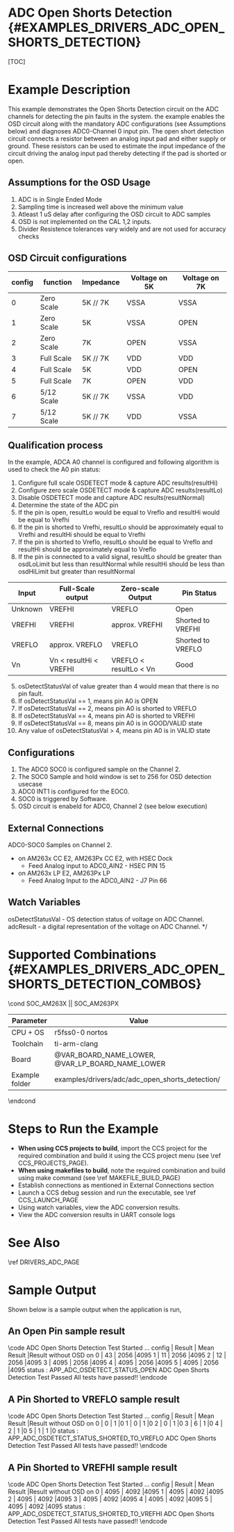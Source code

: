 # ADC Open Shorts Detection {#EXAMPLES_DRIVERS_ADC_OPEN_SHORTS_DETECTION}

[TOC]

# Example Description
This example demonstrates the Open Shorts Detection circuit on the ADC channels for detecting the pin faults in the system. the example enables the OSD circuit along with the mandatory ADC configurations (see Assumptions below) and diagnoses ADC0-Channel 0 input pin.
The open short detection circuit connects a resistor between an analog input pad and either supply or ground. These resistors can be used to estimate the input impedance of the circuit driving the analog input pad thereby detecting if the pad is shorted or open.

## Assumptions for the OSD Usage
1. ADC is in Single Ended Mode
2. Sampling time is increased well above the minimum value
3. Atleast 1 uS delay after configuring the OSD circuit to ADC samples
4. OSD is not implemented on the CAL 1,2 inputs.
5. Divider Resistence tolerances vary widely and are not used for accuracy checks

## OSD Circuit configurations

config   | function      | Impedance | Voltage on 5K | Voltage on 7K
---------|---------------|-----------|---------------|-----------
0        | Zero Scale    | 5K // 7K  | VSSA          | VSSA
1        | Zero Scale    | 5K        | VSSA          | OPEN
2        | Zero Scale    | 7K        | OPEN          | VSSA
3        | Full Scale    | 5K // 7K  | VDD           | VDD
4        | Full Scale    | 5K        | VDD           | OPEN
5        | Full Scale    | 7K        | OPEN          | VDD
6        | 5/12 Scale    | 5K // 7K  | VSSA          | VDD
7        | 5/12 Scale    | 5K // 7K  | VDD           | VSSA

## Qualification process
In the example, ADCA A0 channel is configured and following algorithm is used to check the A0 pin status:
1. Configure full scale OSDETECT mode & capture ADC results(resultHi)
2. Configure zero scale OSDETECT mode & capture ADC results(resultLo)
3. Disable OSDETECT mode and capture ADC results(resultNormal)
4. Determine the state of the ADC pin
 1. If the pin is open, resultLo would be equal to Vreflo and resultHi would be equal to Vrefhi
 2. If the pin is shorted to Vrefhi, resultLo should be approximately equal to Vrefhi and resultHi should be equal to Vrefhi
 3. If the pin is shorted to Vreflo, resultLo should be equal to Vreflo and resultHi should be approximately equal to Vreflo
 4. If the pin is connected to a valid signal, resultLo should be greater than osdLoLimit but less than resultNormal while resultHi should be less than osdHiLimit but greater than resultNormal

Input  |  Full-Scale output     |  Zero-scale Output     | Pin Status
-------|------------------------|------------------------|------------------
Unknown| VREFHI                 | VREFLO                 | Open
VREFHI | VREFHI                 | approx. VREFHI         | Shorted to VREFHI
VREFLO | approx. VREFLO         | VREFLO                 | Shorted to VREFLO
Vn     | Vn < resultHi < VREFHI | VREFLO < resultLo < Vn | Good

5. osDetectStatusVal of value greater than 4 would mean that there is
no pin fault.
 1. If osDetectStatusVal == 1, means pin A0 is OPEN
 2. If osDetectStatusVal == 2, means pin A0 is shorted to VREFLO
 3. If osDetectStatusVal == 4, means pin A0 is shorted to VREFHI
 4. If osDetectStatusVal == 8, means pin A0 is in GOOD/VALID state
 5. Any value of osDetectStatusVal > 4, means pin A0 is in VALID state

## Configurations
1. The ADC0 SOC0 is configured sample on the Channel 2.
2. The SOC0 Sample and hold window is set to 256 for OSD detection usecase
3. ADC0 INT1 is configured for the EOC0.
4. SOC0 is triggered by Software.
5. OSD circuit is enabeld for ADC0, Channel 2 (see below execution)
## External Connections
ADC0-SOC0 Samples on Channel 2.
- on AM263x CC E2, AM263Px CC E2, with HSEC Dock
    - Feed Analog input to ADC0_AIN2 - HSEC PIN 15
- on AM263x LP E2, AM263Px LP
    - Feed Analog Input to the ADC0_AIN2 - J7 Pin 66

## Watch Variables
osDetectStatusVal - OS detection status of voltage on ADC Channel.
adcResult         - a digital representation of the voltage on ADC Channel.
 */

# Supported Combinations {#EXAMPLES_DRIVERS_ADC_OPEN_SHORTS_DETECTION_COMBOS}

\cond SOC_AM263X || SOC_AM263PX

 Parameter      | Value
 ---------------|-----------
 CPU + OS       | r5fss0-0 nortos
 Toolchain      | ti-arm-clang
 Board          | @VAR_BOARD_NAME_LOWER, @VAR_LP_BOARD_NAME_LOWER
 Example folder | examples/drivers/adc/adc_open_shorts_detection/

\endcond

# Steps to Run the Example

- **When using CCS projects to build**, import the CCS project for the required combination
  and build it using the CCS project menu (see \ref CCS_PROJECTS_PAGE).
- **When using makefiles to build**, note the required combination and build using
  make command (see \ref MAKEFILE_BUILD_PAGE)
- Establish connections as mentioned in External Connections section
- Launch a CCS debug session and run the executable, see \ref CCS_LAUNCH_PAGE
- Using watch variables, view the ADC conversion results.
- View the ADC conversion results in UART console logs

# See Also

\ref DRIVERS_ADC_PAGE

# Sample Output

Shown below is a sample output when the application is run,
## An Open Pin sample result
\code
ADC Open Shorts Detection Test Started ...
config	|	Result	|	Mean Result	|Result without OSD on
0	    |	43	    |	2056		|4095
1	    |	11	    |	2056		|4095
2	    |	12	    |	2056		|4095
3	    |	4095	|	2056		|4095
4	    |	4095	|	2056		|4095
5	    |	4095	|	2056		|4095
status : APP_ADC_OSDETECT_STATUS_OPEN
ADC Open Shorts Detection Test Passed
All tests have passed!!
\endcode

## A Pin Shorted to VREFLO sample result
\code
ADC Open Shorts Detection Test Started ...
config	|	Result	|	Mean Result	|Result without OSD on
0	    |	0	    |	1		    |0
1	    |	0	    |	1		    |0
2	    |	0	    |	1		    |0
3	    |	6	    |	1		    |0
4	    |	2	    |	1		    |0
5	    |	1	    |	1		    |0
status : APP_ADC_OSDETECT_STATUS_SHORTED_TO_VREFLO
ADC Open Shorts Detection Test Passed
All tests have passed!!
\endcode


## A Pin Shorted to VREFHI sample result
\code
ADC Open Shorts Detection Test Started ...
config	|	Result	|	Mean Result	|Result without OSD on
0	    |	4095	|	4092		|4095
1	    |	4095	|	4092		|4095
2	    |	4095	|	4092		|4095
3	    |	4095	|	4092		|4095
4	    |	4095	|	4092		|4095
5	    |	4095	|	4092		|4095
status : APP_ADC_OSDETECT_STATUS_SHORTED_TO_VREFHI
ADC Open Shorts Detection Test Passed
All tests have passed!!
\endcode
